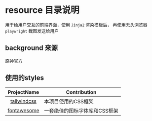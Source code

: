 # resource 目录说明

用于给用户交互的前端界面，使用 `Jinja2` 渲染模板后，
再使用无头浏览器 `playwright` 截图发送给用户

## background 来源

原神官方

## 使用的styles

|                    ProjectName                    | Contribution     |
|:-------------------------------------------------:|------------------|
|      [tailwindcss](https://tailwindcss.com/)      | 本项目使用的CSS框架      |
| [fontawesome](https://fontawesome.dashgame.com/)  | 一套绝佳的图标字体库和CSS框架 |
